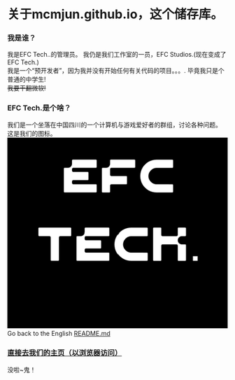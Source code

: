 # 关于mcmjun.github.io，这个储存库。
### 我是谁？
我是EFC Tech..的管理员。 
我仍是我们工作室的一员，EFC Studios.(现在变成了EFC Tech.)  
我是一个“预开发者”，因为我并没有开始任何有关代码的项目。。。. 
毕竟我只是个普通的中学生!  
~~我要干翻微软!~~
  
### EFC Tech.是个啥？
我们是一个坐落在中国四川的一个计算机与游戏爱好者的群组，讨论各种问题。    
这是我们的图标。    
[![这是我们的图标](/assets/EFC_TECH..png "点击以查看大图.")](https://mcmjun.github.io/assets/EFC_TECH..png)
Go back to the English [README.md](https://www.github.com/MCMjun/mcmjun.github.io)

### [直接去我们的主页（以浏览器访问）](https://mcmjun.github.io/index.html)    
没啦~鬼！
